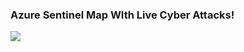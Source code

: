 <h3>Azure Sentinel Map WIth Live Cyber Attacks! </h3>

<img src="https://github.com/Nisha318/Nisha318.github.io/blob/main/images/failed%20RDP%20World%20Map.png">
